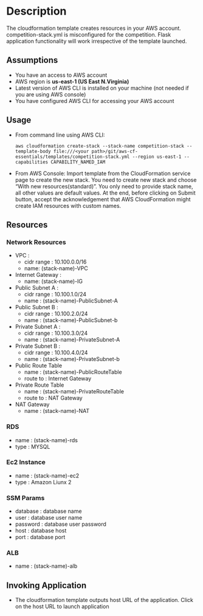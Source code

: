 # Description

The cloudformation template creates resources in your AWS account. competition-stack.yml is misconfigured for the competition.
Flask application functionality will work irrespective of the template launched.

## Assumptions
- You have an access to AWS account
- AWS region is **us-east-1 (US East N.Virginia)**
- Latest version of AWS CLI is installed on your machine (not needed if you are using AWS console)
- You have configured AWS CLI for accessing your AWS account

## Usage
- From command line using AWS CLI: 
    ```
    aws cloudformation create-stack --stack-name competition-stack --template-body file:///<your path>/git/aws-cf-essentials/templates/competition-stack.yml --region us-east-1 --capabilities CAPABILITY_NAMED_IAM
    ```
- From AWS Console: Import template from the CloudFormation service page to create the new stack. You need to create new stack and choose “With new resources(standard)”.  You only need to provide stack name, all other values are default values. At the end, before clicking on Submit button, accept the acknowledgement that AWS CloudFormation might create IAM resources with custom names.

## Resources
### Network Resources
- VPC :     
    - cidr range : 10.100.0.0/16
    - name: (stack-name)-VPC
- Internet Gateway :  
    - name: (stack-name)-IG
- Public Subnet A :  
    - cidr range : 10.100.1.0/24
    - name :  (stack-name)-PublicSubnet-A
- Public Subnet B :   
    - cidr range : 10.100.2.0/24
    - name :  (stack-name)-PublicSubnet-b
- Private Subnet A :  
    - cidr range : 10.100.3.0/24
    - name :  (stack-name)-PrivateSubnet-A
- Private Subnet B :   
    - cidr range : 10.100.4.0/24
    - name :  (stack-name)-PrivateSubnet-b
- Public Route Table
    - name : (stack-name)-PublicRouteTable
    - route to : Internet Gateway
- Private Route Table
    - name : (stack-name)-PrivateRouteTable
    - route to : NAT Gateway
- NAT Gateway
    - name : (stack-name)-NAT
### RDS  
- name : (stack-name)-rds
- type : MYSQL

### Ec2 Instance
- name :  (stack-name)-ec2
- type : Amazon Liunx 2

### SSM Params
- database : database name
- user : database user name
- password : database user password
- host : database host
- port : database port

### ALB
- name : (stack-name)-alb

## Invoking Application
- The cloudformation template outputs host URL of the application. Click on the host URL to launch application
